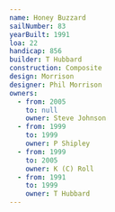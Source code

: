 ```yaml
---
name: Honey Buzzard
sailNumber: 83
yearBuilt: 1991
loa: 22
handicap: 856
builder: T Hubbard
construction: Composite
design: Morrison
designer: Phil Morrison
owners:
  - from: 2005
    to: null
    owner: Steve Johnson
  - from: 1999
    to: 1999
    owner: P Shipley
  - from: 1999
    to: 2005
    owner: K (C) Roll
  - from: 1991
    to: 1999
    owner: T Hubbard
---
```

